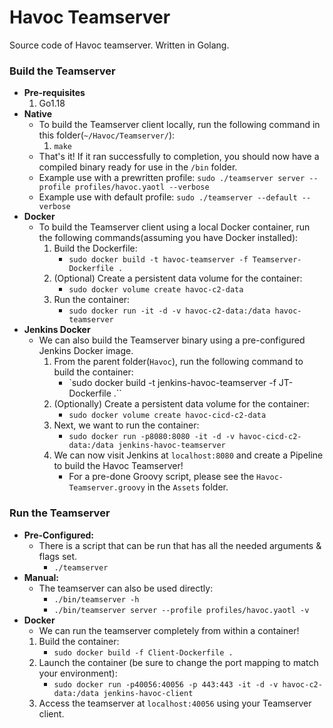 # Havoc Teamserver

Source code of Havoc teamserver. Written in Golang.


### Build the Teamserver
- **Pre-requisites**
	1. Go1.18
- **Native**
	- To build the Teamserver client locally, run the following command in this folder(`~/Havoc/Teamserver/`):
		1. `make`
	- That's it! If it ran successfully to completion, you should now have a compiled binary ready for use in the `/bin` folder.
	- Example use with a prewritten profile: `sudo ./teamserver server --profile profiles/havoc.yaotl --verbose`
	- Example use with default profile: `sudo ./teamserver --default --verbose`
- **Docker**
	- To build the Teamserver client using a local Docker container, run the following commands(assuming you have Docker installed):
		1. Build the Dockerfile:
			* `sudo docker build -t havoc-teamserver -f Teamserver-Dockerfile .`
		2. (Optional) Create a persistent data volume for the container:
			* `sudo docker volume create havoc-c2-data`
		3. Run the container:
			* `sudo docker run -it -d -v havoc-c2-data:/data havoc-teamserver`
- **Jenkins Docker**
	- We can also build the Teamserver binary using a pre-configured Jenkins Docker image.
		1. From the parent folder(`Havoc`), run the following command to build the container:
			* `sudo docker build -t jenkins-havoc-teamserver -f JT-Dockerfile .``
		2. (Optionally) Create a persistent data volume for the container:
			* `sudo docker volume create havoc-cicd-c2-data`
		2. Next, we want to run the container:
			* `sudo docker run -p8080:8080 -it -d -v havoc-cicd-c2-data:/data jenkins-havoc-teamserver`
		3. We can now visit Jenkins at `localhost:8080` and create a Pipeline to build the Havoc Teamserver!
			* For a pre-done Groovy script, please see the `Havoc-Teamserver.groovy` in the `Assets` folder.


### Run the Teamserver
- **Pre-Configured:**
	- There is a script that can be run that has all the needed arguments & flags set.
		* `./teamserver`
- **Manual:**
	- The teamserver can also be used directly:
		* `./bin/teamserver -h`
		* `./bin/teamserver server --profile profiles/havoc.yaotl -v`
- **Docker**
	- We can run the teamserver completely from within a container!
	1. Build the container: 
		* `sudo docker build -f Client-Dockerfile .`
	2. Launch the container (be sure to change the port mapping to match your environment):
		* `sudo docker run -p40056:40056 -p 443:443 -it -d -v havoc-c2-data:/data jenkins-havoc-client`
	3. Access the teamserver at `localhost:40056` using your Teamserver client.
